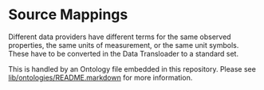# Source Mappings

Different data providers have different terms for the same observed properties, the same units of measurement, or the same unit symbols. These have to be converted in the Data Transloader to a standard set.

This is handled by an Ontology file embedded in this repository. Please see [lib/ontologies/README.markdown](../lib/ontologies/README.markdown) for more information.
